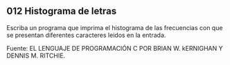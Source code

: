 ## 012 Histograma de letras

Escriba un programa que imprima el histograma de las frecuencias con que se presentan diferentes caracteres leidos en la entrada.

Fuente: EL LENGUAJE DE PROGRAMACIÓN C POR BRIAN W. kERNIGHAN Y DENNIS M. RITCHIE.